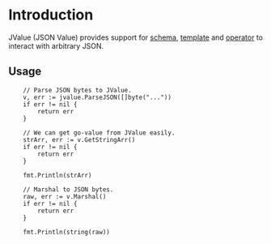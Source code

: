 # Introduction

JValue (JSON Value) provides support for [schema](../schema), [template](../template) and [operator](../operator) to interact with arbitrary JSON.

## Usage
```golang
    // Parse JSON bytes to JValue.
    v, err := jvalue.ParseJSON([]byte("..."))
    if err != nil {
        return err
    }
    
    // We can get go-value from JValue easily.
    strArr, err := v.GetStringArr()
    if err != nil {
        return err
    }
    
    fmt.Println(strArr)
    
    // Marshal to JSON bytes.
    raw, err := v.Marshal()
    if err != nil {
        return err
    }
    
    fmt.Println(string(raw))
```

